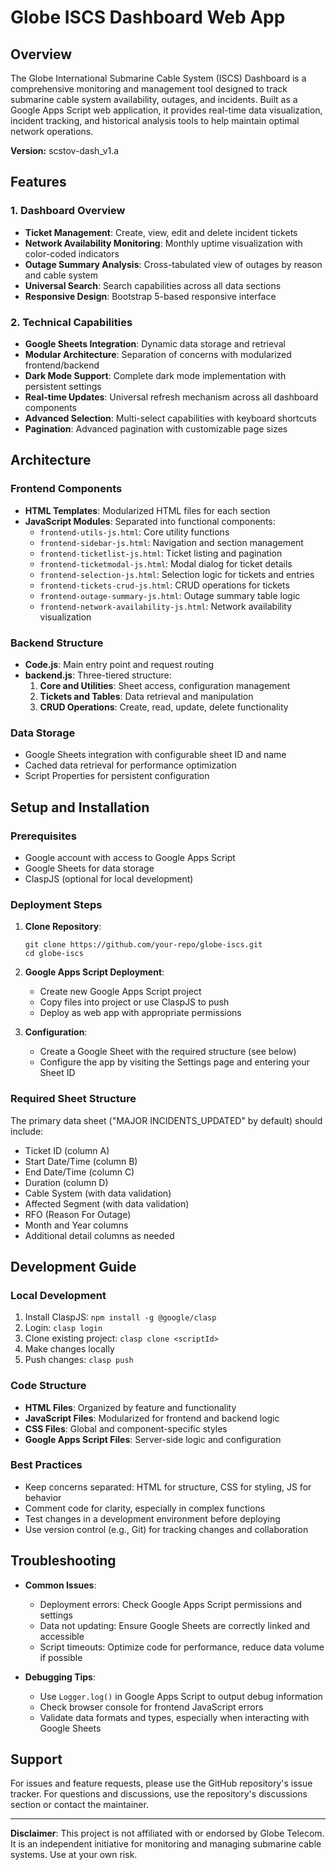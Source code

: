 # Globe ISCS Dashboard Web App

## Overview

The Globe International Submarine Cable System (ISCS) Dashboard is a comprehensive monitoring and management tool designed to track submarine cable system availability, outages, and incidents. Built as a Google Apps Script web application, it provides real-time data visualization, incident tracking, and historical analysis tools to help maintain optimal network operations.

**Version:** scstov-dash_v1.a

## Features

### 1. Dashboard Overview

- **Ticket Management**: Create, view, edit and delete incident tickets
- **Network Availability Monitoring**: Monthly uptime visualization with color-coded indicators
- **Outage Summary Analysis**: Cross-tabulated view of outages by reason and cable system
- **Universal Search**: Search capabilities across all data sections
- **Responsive Design**: Bootstrap 5-based responsive interface

### 2. Technical Capabilities

- **Google Sheets Integration**: Dynamic data storage and retrieval
- **Modular Architecture**: Separation of concerns with modularized frontend/backend
- **Dark Mode Support**: Complete dark mode implementation with persistent settings
- **Real-time Updates**: Universal refresh mechanism across all dashboard components
- **Advanced Selection**: Multi-select capabilities with keyboard shortcuts
- **Pagination**: Advanced pagination with customizable page sizes

## Architecture

### Frontend Components

- **HTML Templates**: Modularized HTML files for each section
- **JavaScript Modules**: Separated into functional components:
  - `frontend-utils-js.html`: Core utility functions
  - `frontend-sidebar-js.html`: Navigation and section management
  - `frontend-ticketlist-js.html`: Ticket listing and pagination
  - `frontend-ticketmodal-js.html`: Modal dialog for ticket details
  - `frontend-selection-js.html`: Selection logic for tickets and entries
  - `frontend-tickets-crud-js.html`: CRUD operations for tickets
  - `frontend-outage-summary-js.html`: Outage summary table logic
  - `frontend-network-availability-js.html`: Network availability visualization

### Backend Structure

- **Code.js**: Main entry point and request routing
- **backend.js**: Three-tiered structure:
  1. **Core and Utilities**: Sheet access, configuration management
  2. **Tickets and Tables**: Data retrieval and manipulation
  3. **CRUD Operations**: Create, read, update, delete functionality

### Data Storage

- Google Sheets integration with configurable sheet ID and name
- Cached data retrieval for performance optimization
- Script Properties for persistent configuration

## Setup and Installation

### Prerequisites

- Google account with access to Google Apps Script
- Google Sheets for data storage
- ClaspJS (optional for local development)

### Deployment Steps

1. **Clone Repository**:

   ```
   git clone https://github.com/your-repo/globe-iscs.git
   cd globe-iscs
   ```

2. **Google Apps Script Deployment**:

   - Create new Google Apps Script project
   - Copy files into project or use ClaspJS to push
   - Deploy as web app with appropriate permissions

3. **Configuration**:

   - Create a Google Sheet with the required structure (see below)
   - Configure the app by visiting the Settings page and entering your Sheet ID

### Required Sheet Structure

The primary data sheet ("MAJOR INCIDENTS_UPDATED" by default) should include:

- Ticket ID (column A)
- Start Date/Time (column B)
- End Date/Time (column C)
- Duration (column D)
- Cable System (with data validation)
- Affected Segment (with data validation)
- RFO (Reason For Outage)
- Month and Year columns
- Additional detail columns as needed

## Development Guide

### Local Development

1. Install ClaspJS: `npm install -g @google/clasp`
2. Login: `clasp login`
3. Clone existing project: `clasp clone <scriptId>`
4. Make changes locally
5. Push changes: `clasp push`

### Code Structure

- **HTML Files**: Organized by feature and functionality
- **JavaScript Files**: Modularized for frontend and backend logic
- **CSS Files**: Global and component-specific styles
- **Google Apps Script Files**: Server-side logic and configuration

### Best Practices

- Keep concerns separated: HTML for structure, CSS for styling, JS for behavior
- Comment code for clarity, especially in complex functions
- Test changes in a development environment before deploying
- Use version control (e.g., Git) for tracking changes and collaboration

## Troubleshooting

- **Common Issues**:
  - Deployment errors: Check Google Apps Script permissions and settings
  - Data not updating: Ensure Google Sheets are correctly linked and accessible
  - Script timeouts: Optimize code for performance, reduce data volume if possible

- **Debugging Tips**:
  - Use `Logger.log()` in Google Apps Script to output debug information
  - Check browser console for frontend JavaScript errors
  - Validate data formats and types, especially when interacting with Google Sheets

## Support

For issues and feature requests, please use the GitHub repository's issue tracker. For questions and discussions, use the repository's discussions section or contact the maintainer.

---

**Disclaimer**: This project is not affiliated with or endorsed by Globe Telecom. It is an independent initiative for monitoring and managing submarine cable systems. Use at your own risk.
